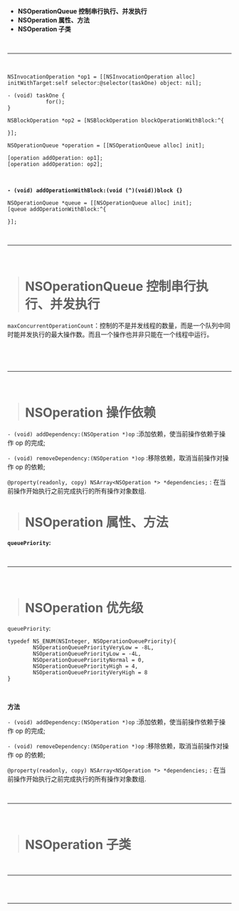 - **NSOperationQueue 控制串行执行、并发执行**
- **NSOperation 属性、方法**
- **NSOperation 子类**





<br/>

***
<br/>



```
NSInvocationOperation *op1 = [[NSInvocationOperation alloc] initWithTarget:self selector:@selector(taskOne) object: nil];

- (void) taskOne {
            for();
}

NSBlockOperation *op2 = [NSBlockOperation blockOperationWithBlock:^{

}];

NSOperationQueue *operation = [[NSOperationQueue alloc] init];

[operation addOperation: op1];
[operation addOperation: op2];

```


<br/>

**`- (void) addOperationWithBlock:(void (^)(void))block {}`**


```
NSOperationQueue *queue = [[NSOperationQueue alloc] init];
[queue addOperationWithBlock:^{
      
}];

```


<br/>

***
<br/>


># NSOperationQueue 控制串行执行、并发执行

`maxConcurrentOperationCount`：控制的不是并发线程的数量，而是一个队列中同时能并发执行的最大操作数。而且一个操作也并非只能在一个线程中运行。

```


```

<br/>

***
<br/>


># NSOperation 操作依赖

`- (void) addDependency:(NSOperation *)op`  :添加依赖，使当前操作依赖于操作 op 的完成;

`- (void) removeDependency:(NSOperation *)op`  :移除依赖，取消当前操作对操作 op 的依赖;

`@property(readonly, copy) NSArray<NSOperation *> *dependencies;` :  在当前操作开始执行之前完成执行的所有操作对象数组.


># NSOperation 属性、方法

**`queuePriority`:**


<br/>

***
<br/>

>#  NSOperation 优先级

`queuePriority`:

```
typedef NS_ENUM(NSInteger, NSOperationQueuePriority){
        NSOperationQueuePriorityVeryLow = -8L,
        NSOperationQueuePriorityLow = -4L,
        NSOperationQueuePriorityNormal = 0,
        NSOperationQueuePriorityHigh = 4,
        NSOperationQueuePriorityVeryHigh = 8
}

```


<br/>

**方法**

`- (void) addDependency:(NSOperation *)op`  :添加依赖，使当前操作依赖于操作 op 的完成;

`- (void) removeDependency:(NSOperation *)op`  :移除依赖，取消当前操作对操作 op 的依赖;

`@property(readonly, copy) NSArray<NSOperation *> *dependencies;` :  在当前操作开始执行之前完成执行的所有操作对象数组.



<br/>

***
<br/>

>#  NSOperation 子类





<br/>


***
<br/>



<br/>

***
<br/>

